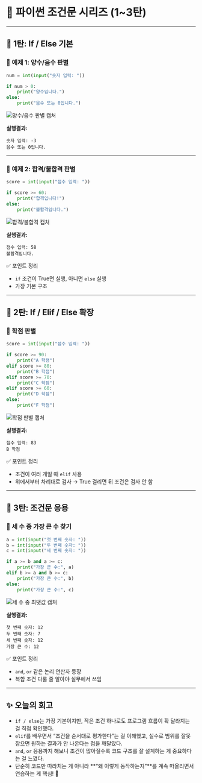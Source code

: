 # 🐍 파이썬 조건문 시리즈 (1~3탄)

---

## 🔹 1탄: If / Else 기본

### 🧩 예제 1: 양수/음수 판별
```python
num = int(input("숫자 입력: "))

if num > 0:
    print("양수입니다.")
else:
    print("음수 또는 0입니다.")
```

![양수/음수 판별 캡처](.assets/python/ifelse1.png)

**실행결과:**
```
숫자 입력: -3
음수 또는 0입니다.
```

---

### 🧩 예제 2: 합격/불합격 판별
```python
score = int(input("점수 입력: "))

if score >= 60:
    print("합격입니다!")
else:
    print("불합격입니다.")
```

![합격/불합격 캡처](.assets/python/ifelse2.png)

**실행결과:**
```
점수 입력: 58
불합격입니다.
```

✅ 포인트 정리  
- `if` 조건이 True면 실행, 아니면 `else` 실행  
- 가장 기본 구조  

---

## 🔹 2탄: If / Elif / Else 확장

### 🧩 학점 판별
```python
score = int(input("점수 입력: "))

if score >= 90:
    print("A 학점")
elif score >= 80:
    print("B 학점")
elif score >= 70:
    print("C 학점")
elif score >= 60:
    print("D 학점")
else:
    print("F 학점")
```

![학점 판별 캡처](.assets/python/ifelse3.png)

**실행결과:**
```
점수 입력: 83
B 학점
```

✅ 포인트 정리  
- 조건이 여러 개일 때 `elif` 사용  
- 위에서부터 차례대로 검사 → True 걸리면 뒤 조건은 검사 안 함  

---

## 🔹 3탄: 조건문 응용

### 🧩 세 수 중 가장 큰 수 찾기
```python
a = int(input("첫 번째 숫자: "))
b = int(input("두 번째 숫자: "))
c = int(input("세 번째 숫자: "))

if a >= b and a >= c:
    print("가장 큰 수:", a)
elif b >= a and b >= c:
    print("가장 큰 수:", b)
else:
    print("가장 큰 수:", c)
```

![세 수 중 최댓값 캡처](.assets/python/ifelse4.png)

**실행결과:**
```
첫 번째 숫자: 12
두 번째 숫자: 7
세 번째 숫자: 12
가장 큰 수: 12
```

✅ 포인트 정리  
- `and`, `or` 같은 논리 연산자 등장  
- 복합 조건 다룰 줄 알아야 실무에서 쓰임  

---

## ✨ 오늘의 회고
- `if / else`는 가장 기본이지만, 작은 조건 하나로도 프로그램 흐름이 확 달라지는 걸 직접 확인했다.  
- `elif`를 배우면서 “조건을 순서대로 평가한다”는 걸 이해했고, 실수로 범위를 잘못 잡으면 원하는 결과가 안 나온다는 점을 깨달았다.  
- `and`, `or` 응용까지 해보니 조건이 많아질수록 코드 구조를 잘 설계하는 게 중요하다는 걸 느꼈다.  
- 단순히 코드만 따라치는 게 아니라 **“왜 이렇게 동작하는지”**를 계속 떠올리면서 연습하는 게 핵심! 🚀 
